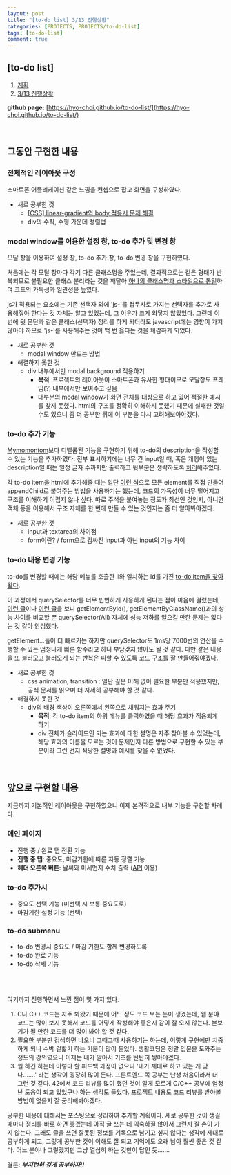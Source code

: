 ```yaml
---
layout: post
title: "[to-do list] 3/13 진행상황"
categories: [PROJECTS, PROJECTS/to-do-list]
tags: [to-do-list]
comment: true
---
```


## [to-do list]

1. [계획](https://hyo-choi.github.io/projects/projects/to-do-list/2021/03/04/to-do-list-plan/)
2. [3/13 진행상황](https://hyo-choi.github.io/projects/projects/to-do-list/2021/03/13/project-progress/)

**github page:** [https://hyo-choi.github.io/to-do-list/](https://hyo-choi.github.io/to-do-list/)

<br>
  
## **그동안 구현한 내용**

### **전체적인 레이아웃 구성**

스마트폰 어플리케이션 같은 느낌을 컨셉으로 잡고 화면을 구성하였다.

- 새로 공부한 것
    - [[CSS] linear-gradient와 body 적용시 문제 해결](https://hyo-choi.github.io/study/study/css/2021/03/04/linear-gradient-and-body-problem/)
    - div의 수직, 수평 가운데 정렬법

### **modal window를 이용한 설정 창, to-do 추가 및 변경 창**

모달 창을 이용하여 설정 창, to-do 추가 창, to-do 변경 창을 구현하였다.

처음에는 각 모달 창마다 각기 다른 클래스명을 주었는데, 결과적으로는 같은 형태가 반복되므로 불필요한 클래스 분리라는 것을 깨달아 [하나의 클래스명과 스타일으로 통일](https://github.com/hyo-choi/to-do-list/commit/e79cc05df1286a13f4dcd64114e67cfc7cfff9d6#diff-0eb547304658805aad788d320f10bf1f292797b5e6d745a3bf617584da017051R49)하여 코드의 가독성과 일관성을 높였다.

js가 적용되는 요소에는 기존 선택자 외에 'js-'를 접두사로 가지는 선택자를 추가로 사용해줘야 한다는 것 자체는 알고 있었는데, 그 이유가 크게 와닿지 않았었다. 그런데 이번에 윗 문단과 같은 클래스(선택자) 정리를 하게 되더라도 javascript에는 영향이 가지 않아야 하므로 'js-'를 사용해주는 것이 백 번 옳다는 것을 체감하게 되었다.

- 새로 공부한 것
    - modal window 만드는 방법
- 해결하지 못한 것
    - div 내부에서만 modal background 적용하기
        - **목적**: 프로젝트의 레이아웃이 스마트폰과 유사한 형태이므로 모달창도 프레임(?) 내부에서만 보여주고 싶음
        - 대부분의 modal window가 화면 전체를 대상으로 하고 있어 적절한 예시를 찾지 못했다. html의 구조를 정확히 이해하지 못했기 때문에 실패한 것일 수도 있으니 좀 더 공부한 뒤에 이 부분을 다시 고려해보아야겠다.

### **to-do 추가 기능**

[Mymomontom](https://hyo-choi.github.io/myMomontom/)보다 디벨롭된 기능을 구현하기 위해 to-do의 description을 작성할 수 있는 기능을 추가하였다. 전부 표시하기에는 너무 긴 input일 때, 혹은 개행이 있는 description일 때는 일정 글자 수까지만 출력하고 뒷부분은 생략하도록 [처리](https://github.com/hyo-choi/to-do-list/commit/e79cc05df1286a13f4dcd64114e67cfc7cfff9d6#diff-b10ab244467aaef1ac50aac2514c746deb412517a55c515251e6fb9a01afafa3R35)해주었다.

각 to-do item을 html에 추가해줄 때는 일단 [이런 식](https://github.com/hyo-choi/to-do-list/commit/5005d1cb14e2bcffd923504b1ea8cdc01f53948c#diff-b10ab244467aaef1ac50aac2514c746deb412517a55c515251e6fb9a01afafa3R22)으로 모든 element를 직접 만들어 appendChild로 붙여주는 방법을 사용하기는 했는데, 코드의 가독성이 너무 떨어지고 구조를 이해하기 어렵지 않나 싶다. 따로 주석을 붙여놓는 정도가 최선인 것인지, 아니면 객체 등을 이용해서 구조 자체를 한 번에 만들 수 있는 것인지는 좀 더 알아봐야겠다.

- 새로 공부한 것
    - input과 textarea의 차이점
    - form이란? / form으로 감싸진 input과 아닌 input의 기능 차이

### **to-do 내용 변경 기능**

to-do를 변경할 때에는 해당 메뉴를 호출한 li와 일치하는 id를 가진 [to-do item을 찾아왔다](https://github.com/hyo-choi/to-do-list/commit/e79cc05df1286a13f4dcd64114e67cfc7cfff9d6#diff-857b16b468964e8bde45fbab444414ca7f07d39db9a0a31da3a9b2c90805785eR32).

이 과정에서 querySelector를 너무 빈번하게 사용하게 된다는 점이 마음에 걸렸는데, [이런 글](https://hashcode.co.kr/questions/5692/%EA%B0%95%EC%9D%98-4-11-queryselector%EC%97%90-%EC%84%B1%EB%8A%A5%EB%AC%B8%EC%A0%9C%EC%97%90-%EB%8C%80%ED%95%B4-%EC%A7%88%EB%AC%B8-%EB%93%9C%EB%A6%BD%EB%8B%88%EB%8B%A4)이나 [이런 글](https://gomakethings.com/javascript-selector-performance/)을 보니 getElementById(), getElementByClassName()과의 성능 차이를 비교할 뿐 querySelector(All) 자체에 성능 저하를 일으킬 만한 문제는 없다는 것 같아 안심했다. 

getElement…들이 더 빠르기는 하지만 querySelector도 1ms당 7000번의 연산을 수행할 수 있는 엄청나게 빠른 함수라고 하니 부담갖지 않아도 될 것 같다. 다만 같은 내용을 또 불러오고 불러오게 되는 반복은 피할 수 있도록 코드 구조를 잘 만들어줘야겠다.

- 새로 공부한 것
    - css animation, transition
    : 일단 깊은 이해 없이 필요한 부분만 적용했지만, 공식 문서를 읽으며 더 자세히 공부해야 할 것 같다.
- 해결하지 못한 것
    - div의 배경 색상이 오른쪽에서 왼쪽으로 채워지는 효과 주기
        - **목적**: 각 to-do item의 하위 메뉴를 클릭하였을 때 해당 효과가 적용되게 하기
        - div 전체가 슬라이드인 되는 효과에 대한 설명은 자주 찾아볼 수 있었는데, 해당 효과의 이름을 모르는 것이 문제인지 다른 방법으로 구현할 수 있는 부분이라 그런 건지 적당한 설명과 예시를 찾을 수 없었다.

<br>
  
## 앞으로 구현할 내용

지금까지 기본적인 레이아웃을 구현하였으니 이제 본격적으로 내부 기능을 구현할 차례다.

### 메인 페이지

- 진행 중 / 완료 탭 전환 기능
- **진행 중 탭**: 중요도, 마감기한에 따른 자동 정렬 기능
- **헤더 오른쪽 버튼**: 날씨와 미세먼지 수치 출력 ([API](https://data.kma.go.kr/data/rmt/rmtList.do?code=400&pgmNo=570) 이용)

### to-do 추가시

- 중요도 선택 기능 (미선택 시 보통 중요도로)
- 마감기한 설정 기능 (선택)

### to-do submenu

- to-do 변경시 중요도 / 마감 기한도 함께 변경하도록
- to-do 완료 기능
- to-do 삭제 기능

<br>
<br>
  
여기까지 진행하면서 느낀 점이 몇 가지 있다.

1. C나 C++ 코드는 자주 봐왔기 때문에 어느 정도 코드 보는 눈이 생겼는데, 웹 분야 코드는 많이 보지 못해서 코드를 어떻게 작성해야 좋은지 감이 잘 오지 않는다. 본보기가 될 만한 코드를 더 많이 봐야 할 것 같다.
2. 필요한 부분만 검색하면 나오니 그때그때 사용하기는 하는데, 이렇게 구현에만 치중하게 되니 수박 겉핥기 하는 기분이 많이 들었다. 생활코딩은 정말 입문을 도와주는 정도의 강의였으니 이제는 내가 알아서 기초를 탄탄히 쌓아야겠다.
3. 뭘 하긴 하는데 이렇다 할 피드백 과정이 없으니 '내가 제대로 하고 있는 게 맞나…….' 라는 생각이 굉장히 많이 든다. 프론트엔드 쪽 공부는 난생 처음이라서 더 그런 것 같다. 42에서 코드 리뷰를 많이 했던 것이 알게 모르게 C/C++ 공부에 엄청난 도움이 되고 있었구나 하는 생각도 들었다. 프로젝트 내용도 코드 리뷰를 받아볼 방법이 없을지 잘 궁리해봐야겠다.

공부한 내용에 대해서는 포스팅으로 정리하여 추가할 계획이다. 새로 공부한 것이 생길 때마다 정리를 바로 하면 좋겠는데 아직 글 쓰는 데 익숙하질 않아서 그런지 잘 손이 가지 않는다. 그래도 글을 쓰면 잘못된 정보를 기록으로 남기고 싶지 않다는 생각에 제대로 공부하게 되고, 그렇게 공부한 것이 이해도 잘 되고 기억에도 오래 남아 훨씬 좋은 것 같다. 어느 분야나 그렇겠지만 그냥 열심히 하는 것만이 답인 듯…….

결론: ***부지런히 깊게 공부하자!!***
